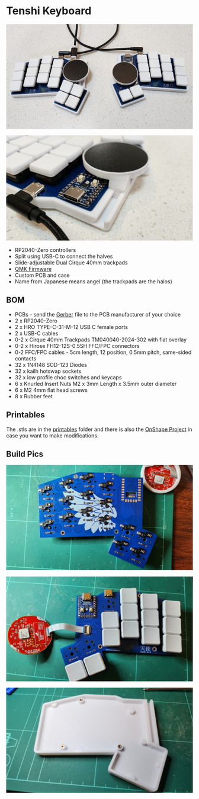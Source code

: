# Tenshi Keyboard

![Tenshi](./images/tenshi.jpg)

![Track](./images/track.jpg)

- RP2040-Zero controllers
- Split using USB-C to connect the halves
- Slide-adjustable Dual Cirque 40mm trackpads
- [QMK Firmware](https://github.com/dlip/qmk_firmware/tree/dlip/keyboards/tenshi)
- Custom PCB and case
- Name from Japanese means angel (the trackpads are the halos)

## BOM

- PCBs - send the [Gerber](kicad/gerber_to_order) file to the PCB manufacturer of your choice
- 2 x RP2040-Zero
- 2 x HRO TYPE-C-31-M-12 USB C female ports
- 2 x USB-C cables
- 0-2 x Cirque 40mm Trackpads TM040040-2024-302 with flat overlay
- 0-2 x Hirose FH12-12S-0.5SH FFC/FPC connectors
- 0-2 FFC/FPC cables - 5cm length, 12 position, 0.5mm pitch, same-sided contacts
- 32 x 1N4148 SOD-123 Diodes
- 32 x kailh hotswap sockets
- 32 x low profile choc switches and keycaps
- 6 x Knurled Insert Nuts M2 x 3mm Length x 3.5mm outer diameter
- 6 x M2 4mm flat head screws
- 8 x Rubber feet

## Printables

The .stls are in the [printables](./printables) folder and there is also the [OnShape Project](https://cad.onshape.com/documents/9fc41580bdc06f2de5a54d4e/w/2ac3b2b1ad9676183a17550a/e/836a95015accbfb788e70834) in case you want to make modifications.

## Build Pics

![Back](./images/build-back.jpg)

![Front](./images/build-front.jpg)

![Case](./images/build-case.jpg)
